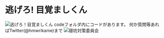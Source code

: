 # 逃げろ! 目覚ましくん
 ![逃げろ！目覚ましくん]("https://raw.githubusercontent.com/hmwri/pen_final_processing/main/images/nigero.png")
codeフォルダ内にコードがあります。
何か質問等あればTwitter(@hmwrikame)まで
![寝坊対策委員会]("https://raw.githubusercontent.com/hmwri/pen_final_processing/main/images/logo_commi.png")

